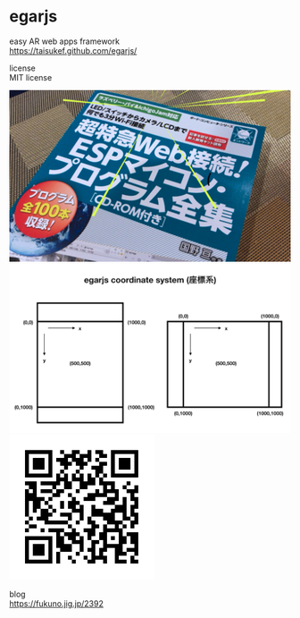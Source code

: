 # egarjs
easy AR web apps framework  
https://taisukef.github.com/egarjs/  

license  
MIT license    

<img src=egarjs-kirakira.jpg>  
<img src=egarjs-coordinatesystem.png>  
<img src=qr-taisukef-github-io-egarjs.png>  

blog  
https://fukuno.jig.jp/2392  
